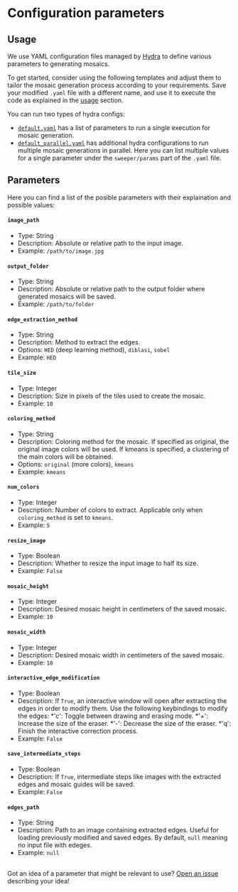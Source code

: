 # Configuration parameters

## Usage
We use YAML configuration files managed by [Hydra](https://hydra.cc/docs/intro/) to define various parameters to generating mosaics. 

To get started, consider using the following templates and adjust them to tailor the mosaic generation process according to your requirements. Save your modified `.yaml` file with a different name, and use it to execute the code as explained in the [usage](../../README.md#usage) section. 

You can run two types of hydra configs:
* [`default.yaml`](./default.yaml) has a list of parameters to run a single execution for mosaic generation.
* [`default_parallel.yaml`](./default_parallel.yaml) has additional hydra configurations to run multiple mosaic generations in parallel. Here you can list multiple values for a single parameter under the `sweeper/params` part of the `.yaml` file.

## Parameters
Here you can find a list of the posible parameters with their explaination and possible values:
#### `image_path` 
- Type: String
- Description: Absolute or relative path to the input image.
- Example: `/path/to/image.jpg`

#### `output_folder`
- Type: String
- Description: Absolute or relative path to the output folder where generated mosaics will be saved.
- Example: `/path/to/folder`

#### `edge_extraction_method`
- Type: String
- Description: Method to extract the edges.
- Options: `HED` (deep learning method), `diblasi`, `sobel`
- Example: `HED`

#### `tile_size`
- Type: Integer
- Description: Size in pixels of the tiles used to create the mosaic.
- Example: `10`

#### `coloring_method`
- Type: String
- Description: Coloring method for the mosaic. If specified as original, the original image colors will be used. If kmeans is specified, a clustering of the main colors will be obtained.
- Options: `original` (more colors), `kmeans`
- Example: `kmeans`

#### `num_colors`
- Type: Integer
- Description: Number of colors to extract. Applicable only when `coloring_method` is set to `kmeans`.
- Example: `5`

#### `resize_image`
- Type: Boolean
- Description: Whether to resize the input image to half its size.
- Example: `False`

#### `mosaic_height`
- Type: Integer
- Description: Desired mosaic height in centimeters of the saved mosaic.
- Example: `10`

#### `mosaic_width`
- Type: Integer
- Description: Desired mosaic width in centimeters of the saved mosaic.
- Example: `10`

#### `interactive_edge_modification`
- Type: Boolean
- Description: If `True`, an interactive window will open after extracting the edges in order to modify them.
Use the following keybindings to modify the edges:
*'c': Toggle between drawing and erasing mode.
*'+': Increase the size of the eraser.
*'-': Decrease the size of the eraser.
*'q': Finish the interactive correction process.
- Example: `False`

#### `save_intermediate_steps`
- Type: Boolean
- Description: If `True`, intermediate steps like images with the extracted edges and mosaic guides will be saved.
- Example: `False`

#### `edges_path`
- Type: String
- Description: Path to an image containing extracted edges. Useful for loading previously modified and saved edges. By default, `null` meaning no input file with edeges.
- Example: `null`

##
Got an idea of a parameter that might be relevant to use? [Open an issue](https://github.com/JavierCoronel/mosaic_generator/issues/new/choose) describing your idea!